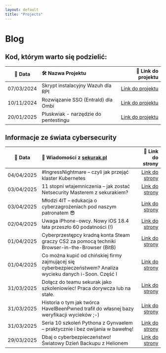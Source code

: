 ```yaml
---
layout: default
title: "Projects"
---
```

# Blog

## Kod, którym warto się podzielić:

| 📅 Data | 🛠️ Nazwa Projektu| 🔗 Link do projektu |
|:---------:|:------------------|-----------------:|
| 07/03/2024 | Skrypt instalacyjny Wazuh dla RPI | [Link do projektu](https://github.com/dadmins1984/Wazuh_for_RPI) |
| 10/11/2024 | Rozwiązanie SSO (EntraId) dla Ombi | [Link do projektu](https://github.com/dadmins1984/Ombi-Azure_SSO_Proxy) |
| 20/01/2025 | Pluskwiak - narzędzie do pentestingu | [Link do projektu](https://github.com/dadmins1984/Pluskwiak-pentesting-tool) |

## Informacje ze świata cybersecurity

| 📅 Data | 📌 Wiadomości z [sekurak.pl](https://sekurak.pl/) | 🔗 Link do strony |
|:---------:|:------------------|-------------------:|
| 04/04/2025 | #IngressNightmare – czyli jak przejąć klaster Kubernetes | [Link do strony](https://sekurak.pl/ingressnightmare-czyli-jak-przejac-klaster-kubernetes/) |
| 03/04/2025 | 11 stopni wtajemniczenia – jak zostać Netsecurity Masterem z sekurakiem? | [Link do strony](https://sekurak.pl/11-stopni-wtajemniczenia-jak-zostac-netsecurity-masterem-z-sekurakiem/) |
| 03/04/2025 | Młodzi 4IT – edukacja o cyberzagrożeniach pod naszym patronatem 😎 | [Link do strony](https://sekurak.pl/mlodzi-4it-edukacja-o-cyberzagrozeniach-pod-naszym-patronatem/) |
| 02/04/2025 | Uwaga iPhone-owcy. Nowy iOS 18.4 łata przeszło 60 podatności (!) | [Link do strony](https://sekurak.pl/uwaga-iphone-owcy-nowy-ios-18-4-lata-przeszlo-60-podatnosci/) |
| 01/04/2025 | Cyberprzestępcy kradną konta Steam graczy CS2 za pomocą techniki Browser-in-the-Browser (BitB) | [Link do strony](https://sekurak.pl/cyberprzestepcy-kradna-konta-steam-graczy-cs2-za-pomoca-techniki-browser-in-the-browser-bitb/) |
| 01/04/2025 | Co można kupić od chińskiej firmy zajmującej się cyberbezpieczeństwem? Analiza wycieku danych i-Soon. Część I | [Link do strony](https://sekurak.pl/co-mozna-kupic-od-chinskiej-firmy-zajmujacej-sie-cyberbezpieczenstwem-analiza-wycieku-danych-i-soon-czesc-i/) |
| 31/03/2025 | Dołącz do teamu sekurak jako szkoleniowiec! Praca dorywcza lub na stałe. | [Link do strony](https://sekurak.pl/dolacz-do-teamu-sekurak-jako-szkoleniowiec-praca-dorywcza-lub-na-stale/) |
| 31/03/2025 | Historia o tym jak twórca HaveIBeenPwned trafił do własnej bazy weryfikacji wycieków ;-) | [Link do strony](https://sekurak.pl/historia-o-tym-jak-tworca-haveibeenpwned-trafil-do-wlasnej-bazy-weryfikacji-wyciekow/) |
| 31/03/2025 | Seria 10 szkoleń Pythona z Gynvaelem – praktycznie i bez owijania w bawełnę! | [Link do strony](https://sekurak.pl/seria-10-szkolen-pythona-z-gynvaelem-praktycznie-i-bez-owijania-w-bawelne/) |
| 29/03/2025 | Dbaj o cyberbezpieczeństwo! Światowy Dzień Backupu z Helionem | [Link do strony](https://sekurak.pl/dbaj-o-cyberbezpieczenstwo-swiatowy-dzien-backupu-z-helionem/) |
